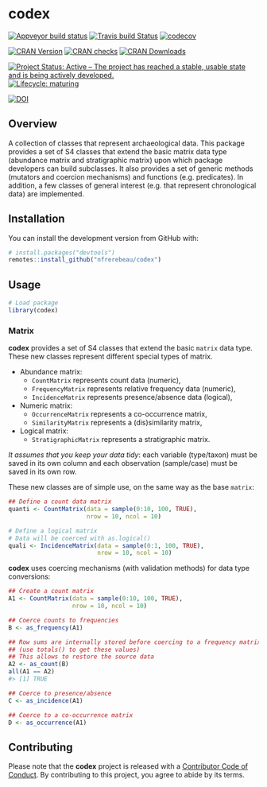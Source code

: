 
<!-- README.md is generated from README.Rmd. Please edit that file -->

# codex

<!-- badges: start -->

[![Appveyor build
status](https://ci.appveyor.com/api/projects/status/7xt157mqcny0pht1?svg=true)](https://ci.appveyor.com/project/nfrerebeau/codex)
[![Travis build
Status](https://travis-ci.org/nfrerebeau/codex.svg?branch=master)](https://travis-ci.org/nfrerebeau/codex)
[![codecov](https://codecov.io/gh/nfrerebeau/codex/branch/master/graph/badge.svg)](https://codecov.io/gh/nfrerebeau/codex)

[![CRAN
Version](http://www.r-pkg.org/badges/version/codex)](https://cran.r-project.org/package=codex)
[![CRAN
checks](https://cranchecks.info/badges/worst/codex)](https://cran.r-project.org/web/checks/check_results_codex.html)
[![CRAN
Downloads](http://cranlogs.r-pkg.org/badges/codex)](https://cran.r-project.org/package=codex)

[![Project Status: Active – The project has reached a stable, usable
state and is being actively
developed.](https://www.repostatus.org/badges/latest/wip.svg)](https://www.repostatus.org/#wip)
[![Lifecycle:
maturing](https://img.shields.io/badge/lifecycle-experimental-orange.svg)](https://www.tidyverse.org/lifecycle/#experimental)

[![DOI](https://zenodo.org/badge/DOI/10.5281/zenodo.3526659.svg)](https://doi.org/10.5281/zenodo.3526659)
<!-- badges: end -->

## Overview

A collection of classes that represent archaeological data. This package
provides a set of S4 classes that extend the basic matrix data type
(abundance matrix and stratigraphic matrix) upon which package
developers can build subclasses. It also provides a set of generic
methods (mutators and coercion mechanisms) and functions
(e.g. predicates). In addition, a few classes of general interest
(e.g. that represent chronological data) are
implemented.

## Installation

<!--You can install the released version of **codex** from [CRAN](https://CRAN.R-project.org) with:


```r
install.packages("codex")
```

Or-->

You can install the development version from GitHub with:

``` r
# install.packages("devtools")
remotes::install_github("nfrerebeau/codex")
```

## Usage

``` r
# Load package
library(codex)
```

### Matrix

**codex** provides a set of S4 classes that extend the basic `matrix`
data type. These new classes represent different special types of
matrix.

  - Abundance matrix:
      - `CountMatrix` represents count data (numeric),
      - `FrequencyMatrix` represents relative frequency data (numeric),
      - `IncidenceMatrix` represents presence/absence data (logical),
  - Numeric matrix:
      - `OccurrenceMatrix` represents a co-occurrence matrix,
      - `SimilarityMatrix` represents a (dis)similarity matrix,
  - Logical matrix:
      - `StratigraphicMatrix` represents a stratigraphic matrix.

*It assumes that you keep your data tidy*: each variable (type/taxon)
must be saved in its own column and each observation (sample/case) must
be saved in its own row.

These new classes are of simple use, on the same way as the base
`matrix`:

``` r
## Define a count data matrix
quanti <- CountMatrix(data = sample(0:10, 100, TRUE),
                      nrow = 10, ncol = 10)

# Define a logical matrix
# Data will be coerced with as.logical()
quali <- IncidenceMatrix(data = sample(0:1, 100, TRUE),
                         nrow = 10, ncol = 10)
```

**codex** uses coercing mechanisms (with validation methods) for data
type conversions:

``` r
## Create a count matrix
A1 <- CountMatrix(data = sample(0:10, 100, TRUE),
                  nrow = 10, ncol = 10)

## Coerce counts to frequencies
B <- as_frequency(A1)

## Row sums are internally stored before coercing to a frequency matrix
## (use totals() to get these values)
## This allows to restore the source data
A2 <- as_count(B)
all(A1 == A2)
#> [1] TRUE

## Coerce to presence/absence
C <- as_incidence(A1)

## Coerce to a co-occurrence matrix
D <- as_occurrence(A1)
```

## Contributing

Please note that the **codex** project is released with a [Contributor
Code of
Conduct](https://github.com/nfrerebeau/codex/blob/master/.github/CODE_OF_CONDUCT.md).
By contributing to this project, you agree to abide by its terms.
